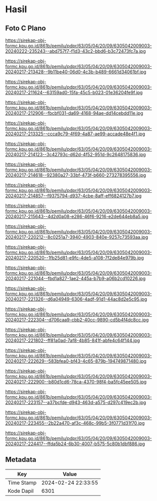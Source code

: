 # Hasil

## Foto C Plano

https://sirekap-obj-formc.kpu.go.id/861b/pemilu/pdpr/63/05/04/20/09/6305042009003-20240222-235243--abd757f7-f1d3-43c2-bbd6-b3c72473fc7a.jpg

https://sirekap-obj-formc.kpu.go.id/861b/pemilu/pdpr/63/05/04/20/09/6305042009003-20240217-213428--9b11be40-06d0-4c3b-b489-6661d34061bf.jpg

https://sirekap-obj-formc.kpu.go.id/861b/pemilu/pdpr/63/05/04/20/09/6305042009003-20240217-211624--63159ad0-15fa-45c5-b023-01e36204fe9f.jpg

https://sirekap-obj-formc.kpu.go.id/861b/pemilu/pdpr/63/05/04/20/09/6305042009003-20240217-212906--fbcbf031-da69-4168-94ae-dd14cebdd11e.jpg

https://sirekap-obj-formc.kpu.go.id/861b/pemilu/pdpr/63/05/04/20/09/6305042009003-20240217-213325--ccca9c79-4f69-4a87-ae99-accade48e4f1.jpg

https://sirekap-obj-formc.kpu.go.id/861b/pemilu/pdpr/63/05/04/20/09/6305042009003-20240217-214123--3c42793c-d62d-4f52-951d-9c2648175836.jpg

https://sirekap-obj-formc.kpu.go.id/861b/pemilu/pdpr/63/05/04/20/09/6305042009003-20240217-214618--92380a27-33bf-473f-b660-273278395556.jpg

https://sirekap-obj-formc.kpu.go.id/861b/pemilu/pdpr/63/05/04/20/09/6305042009003-20240217-214857--f9375794-d937-4cbe-8aff-eff6824127b7.jpg

https://sirekap-obj-formc.kpu.go.id/861b/pemilu/pdpr/63/05/04/20/09/6305042009003-20240217-215643--4d2d0a08-e286-46f6-9216-e2de644eb8a5.jpg

https://sirekap-obj-formc.kpu.go.id/861b/pemilu/pdpr/63/05/04/20/09/6305042009003-20240217-220212--8c0251a7-3940-4903-840e-9257c73593aa.jpg

https://sirekap-obj-formc.kpu.go.id/861b/pemilu/pdpr/63/05/04/20/09/6305042009003-20240217-220520--1fb25d81-e9fc-4de5-a108-7f2de84e979b.jpg

https://sirekap-obj-formc.kpu.go.id/861b/pemilu/pdpr/63/05/04/20/09/6305042009003-20240217-221044--fbd1a827-1ae2-445a-b7b9-a06b2cd10226.jpg

https://sirekap-obj-formc.kpu.go.id/861b/pemilu/pdpr/63/05/04/20/09/6305042009003-20240217-221326--d6a04949-6306-4adf-91d1-44ac8d2e5c95.jpg

https://sirekap-obj-formc.kpu.go.id/861b/pemilu/pdpr/63/05/04/20/09/6305042009003-20240217-222304--d706caa9-cbb2-40cc-9890-cd5b4f4dc8cc.jpg

https://sirekap-obj-formc.kpu.go.id/861b/pemilu/pdpr/63/05/04/20/09/6305042009003-20240217-221802--ff81a0ad-7af8-4b85-841f-abfe4c64f144.jpg

https://sirekap-obj-formc.kpu.go.id/861b/pemilu/pdpr/63/05/04/20/09/6305042009003-20240217-222629--583bfea0-bf43-4c65-879b-194749871480.jpg

https://sirekap-obj-formc.kpu.go.id/861b/pemilu/pdpr/63/05/04/20/09/6305042009003-20240217-222900--b80d1cd6-78ca-4370-98f4-ba5fc45ee505.jpg

https://sirekap-obj-formc.kpu.go.id/861b/pemilu/pdpr/63/05/04/20/09/6305042009003-20240217-223157--a37bcfde-d943-463d-a575-d297c419ec2b.jpg

https://sirekap-obj-formc.kpu.go.id/861b/pemilu/pdpr/63/05/04/20/09/6305042009003-20240217-223455--2b22a470-af3c-468c-99b5-3f0771d31f70.jpg

https://sirekap-obj-formc.kpu.go.id/861b/pemilu/pdpr/63/05/04/20/09/6305042009003-20240217-224417--ffda5b24-6b30-4007-b575-5c80b1dbf886.jpg


## Metadata

| Key        | Value               |
| ---------- | ------------------- |
| Time Stamp | 2024-02-24 22:33:55 |
| Kode Dapil | 6301                |



